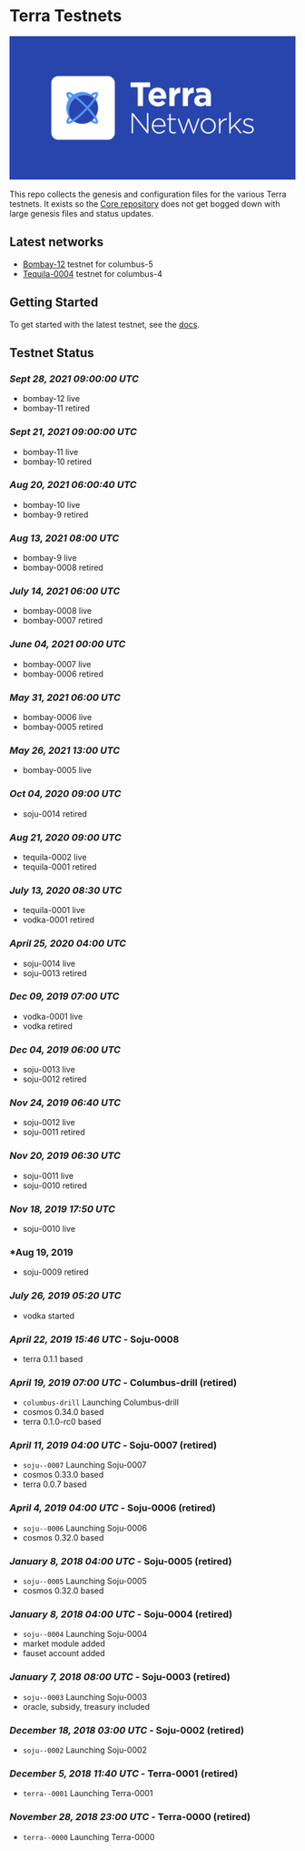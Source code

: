 # Terra Testnets
![banner](./terra-networks.png)

This repo collects the genesis and configuration files for the various Terra testnets. 
It exists so the [Core repository](https://github.com/terra-money/core) does not get bogged down with large genesis files and status updates.

## Latest networks

* [Bombay-12](./bombay-12) testnet for columbus-5
* [Tequila-0004](./tequila-0004) testnet for columbus-4 

## Getting Started

To get started with the latest testnet, see the
[docs](https://docs.terra.money/How-to/Run-a-full-Terra-node/Join-public-network.html#picking-a-network).

## Testnet Status

### *Sept 28, 2021 09:00:00 UTC*
- bombay-12 live
- bombay-11 retired

### *Sept 21, 2021 09:00:00 UTC*
- bombay-11 live
- bombay-10 retired
  
### *Aug 20, 2021 06:00:40 UTC*
- bombay-10 live
- bombay-9 retired

### *Aug 13, 2021 08:00 UTC*
- bombay-9 live
- bombay-0008 retired

### *July 14, 2021 06:00 UTC*
- bombay-0008 live
- bombay-0007 retired

### *June 04, 2021 00:00 UTC*
- bombay-0007 live
- bombay-0006 retired

### *May 31, 2021 06:00 UTC*
- bombay-0006 live
- bombay-0005 retired

### *May 26, 2021 13:00 UTC* 
- bombay-0005 live

### *Oct 04, 2020 09:00 UTC*
- soju-0014 retired

### *Aug 21, 2020 09:00 UTC*
- tequila-0002 live
- tequila-0001 retired

### *July 13, 2020 08:30 UTC*
- tequila-0001 live
- vodka-0001 retired

### *April 25, 2020 04:00 UTC*
- soju-0014 live
- soju-0013 retired

### *Dec 09, 2019 07:00 UTC*
- vodka-0001 live
- vodka      retired

### *Dec 04, 2019 06:00 UTC*
- soju-0013 live
- soju-0012 retired

### *Nov 24, 2019 06:40 UTC*
- soju-0012 live
- soju-0011 retired

### *Nov 20, 2019 06:30 UTC*
- soju-0011 live
- soju-0010 retired

### *Nov 18, 2019 17:50 UTC*
- soju-0010 live

### *Aug 19, 2019
- soju-0009 retired

### *July 26, 2019 05:20 UTC*
- vodka started

### *April 22, 2019 15:46 UTC* - Soju-0008
- terra 0.1.1 based

### *April 19, 2019 07:00 UTC* - Columbus-drill (retired)

- `columbus-drill` Launching Columbus-drill
- cosmos 0.34.0 based
- terra 0.1.0-rc0 based

### *April 11, 2019 04:00 UTC* - Soju-0007 (retired)

- `soju--0007` Launching Soju-0007
- cosmos 0.33.0 based
- terra 0.0.7 based


### *April 4, 2019 04:00 UTC* - Soju-0006 (retired)

- `soju--0006` Launching Soju-0006
- cosmos 0.32.0 based

### *January 8, 2018 04:00 UTC* - Soju-0005 (retired)

- `soju--0005` Launching Soju-0005
- cosmos 0.32.0 based

### *January 8, 2018 04:00 UTC* - Soju-0004 (retired)

- `soju--0004` Launching Soju-0004
- market module added
- fauset account added

### *January 7, 2018 08:00 UTC* - Soju-0003 (retired)

- `soju--0003` Launching Soju-0003
- oracle, subsidy, treasury included

### *December 18, 2018 03:00 UTC* - Soju-0002 (retired)

- `soju--0002` Launching Soju-0002

### *December 5, 2018 11:40 UTC* - Terra-0001 (retired)

- `terra--0001` Launching Terra-0001

### *November 28, 2018 23:00 UTC* - Terra-0000 (retired)

- `terra--0000` Launching Terra-0000

